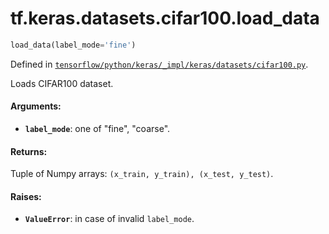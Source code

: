 <div itemscope itemtype="http://developers.google.com/ReferenceObject">
<meta itemprop="name" content="tf.keras.datasets.cifar100.load_data" />
</div>

# tf.keras.datasets.cifar100.load_data

``` python
load_data(label_mode='fine')
```



Defined in [`tensorflow/python/keras/_impl/keras/datasets/cifar100.py`](https://www.tensorflow.org/code/tensorflow/python/keras/_impl/keras/datasets/cifar100.py).

Loads CIFAR100 dataset.

#### Arguments:

* <b>`label_mode`</b>: one of "fine", "coarse".


#### Returns:

Tuple of Numpy arrays: `(x_train, y_train), (x_test, y_test)`.


#### Raises:

* <b>`ValueError`</b>: in case of invalid `label_mode`.